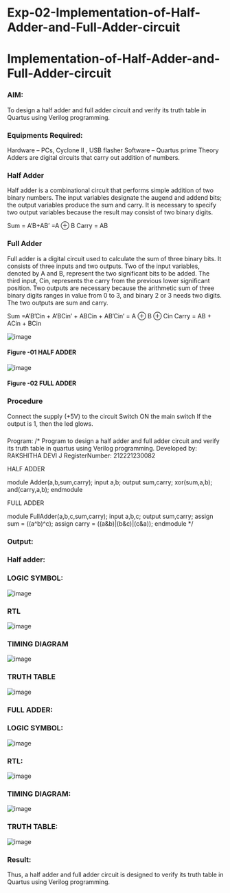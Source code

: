 # Exp-02-Implementation-of-Half-Adder-and-Full-Adder-circuit

# Implementation-of-Half-Adder-and-Full-Adder-circuit
### AIM:
To design a half adder and full adder circuit and verify its truth table in Quartus using Verilog programming.

### Equipments Required:
Hardware – PCs, Cyclone II , USB flasher
Software – Quartus prime
Theory
Adders are digital circuits that carry out addition of numbers.

### Half Adder
Half adder is a combinational circuit that performs simple addition of two binary numbers. The input variables designate the augend and addend bits; the output variables produce the sum and carry. It is necessary to specify two output variables because the result may consist of two binary digits.

Sum = A’B+AB’ =A ⊕ B Carry = AB

### Full Adder
Full adder is a digital circuit used to calculate the sum of three binary bits. It consists of three inputs and two outputs. Two of the input variables, denoted by A and B, represent the two significant bits to be added. The third input, Cin, represents the carry from the previous lower significant position. Two outputs are necessary because the arithmetic sum of three binary digits ranges in value from 0 to 3, and binary 2 or 3 needs two digits. The two outputs are sum and carry.

Sum =A’B’Cin + A’BCin’ + ABCin + AB’Cin’ = A ⊕ B ⊕ Cin Carry = AB + ACin + BCin

 ![image](https://user-images.githubusercontent.com/36288975/163552156-a13e5a56-c638-4110-97d9-8896907c8d25.png)

#### Figure -01 HALF ADDER 


![image](https://user-images.githubusercontent.com/36288975/163552057-b3547877-6d07-45b4-b7e0-bcfebfad9e1d.png)

#### Figure -02 FULL ADDER 

### Procedure

Connect the supply (+5V) to the circuit
Switch ON the main switch
If the output is 1, then the led glows.
### 
Program:
/*
Program to design a half adder and full adder circuit and verify its truth table in quartus using Verilog programming.
Developed by: RAKSHITHA DEVI J
RegisterNumber: 212221230082 

HALF ADDER

module Adder(a,b,sum,carry);
input a,b;
output sum,carry;
xor(sum,a,b);
and(carry,a,b);
endmodule

FULL ADDER

module FullAdder(a,b,c,sum,carry);
input a,b,c;
output sum,carry;
assign sum = ((a^b)^c);
assign carry = ((a&b)|(b&c)|(c&a));
endmodule
*/

### Output:
### Half adder:
### LOGIC SYMBOL:
![image](https://user-images.githubusercontent.com/94165326/165720028-af2df52c-25f0-4710-a31c-198a9763320d.png)

### RTL
![image](https://user-images.githubusercontent.com/94165326/165720076-486556c6-f578-4632-9345-567509a8e06d.png)

### TIMING DIAGRAM
![image](https://user-images.githubusercontent.com/94165326/165720124-ba882127-bdaf-47ca-a7b6-b435ed15fe7d.png)



### TRUTH TABLE 
![image](https://user-images.githubusercontent.com/94165326/165720162-dd4d71d7-5bda-44e9-a3d9-1df57c196550.png)

### FULL ADDER:
### LOGIC SYMBOL:
![image](https://user-images.githubusercontent.com/94165326/165720301-878e28d8-2deb-4f2c-a978-73abe98ee27e.png)
### RTL:
![image](https://user-images.githubusercontent.com/94165326/165720364-cfa8dd30-2b1a-4b4b-b899-4aac4cf86e6c.png)
### TIMING DIAGRAM:
![image](https://user-images.githubusercontent.com/94165326/165720480-ae2f67b5-2959-4c96-8855-966c93a5141d.png)
### TRUTH TABLE:
![image](https://user-images.githubusercontent.com/94165326/165720581-2f50e047-937d-4579-8373-365fa9d37fcd.png)



### Result:
Thus, a half adder and full adder circuit is designed to verify its truth table in Quartus using Verilog programming.
